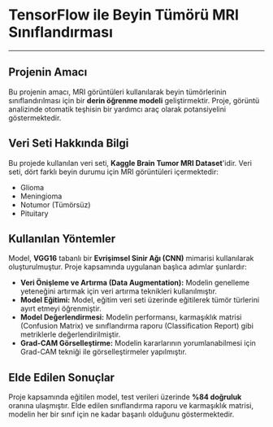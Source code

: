 # TensorFlow ile Beyin Tümörü MRI Sınıflandırması

---

## Projenin Amacı
Bu projenin amacı, MRI görüntüleri kullanılarak beyin tümörlerinin sınıflandırılması için bir **derin öğrenme modeli** geliştirmektir. Proje, görüntü analizinde otomatik teşhisin bir yardımcı araç olarak potansiyelini göstermektedir.

## Veri Seti Hakkında Bilgi
Bu projede kullanılan veri seti, **Kaggle Brain Tumor MRI Dataset**'idir. Veri seti, dört farklı beyin durumu için MRI görüntüleri içermektedir:
* Glioma
* Meningioma
* Notumor (Tümörsüz)
* Pituitary

## Kullanılan Yöntemler
Model, **VGG16** tabanlı bir **Evrişimsel Sinir Ağı (CNN)** mimarisi kullanılarak oluşturulmuştur. Proje kapsamında uygulanan başlıca adımlar şunlardır:
* **Veri Önişleme ve Artırma (Data Augmentation):** Modelin genelleme yeteneğini artırmak için veri artırma teknikleri kullanılmıştır.
* **Model Eğitimi:** Model, eğitim veri seti üzerinde eğitilerek tümör türlerini ayırt etmeyi öğrenmiştir.
* **Model Değerlendirmesi:** Modelin performansı, karmaşıklık matrisi (Confusion Matrix) ve sınıflandırma raporu (Classification Report) gibi metriklerle değerlendirilmiştir.
* **Grad-CAM Görselleştirme:** Modelin kararlarının yorumlanabilmesi için Grad-CAM tekniği ile görselleştirmeler yapılmıştır.

## Elde Edilen Sonuçlar
Proje kapsamında eğitilen model, test verileri üzerinde **%84 doğruluk** oranına ulaşmıştır. Elde edilen sınıflandırma raporu ve karmaşıklık matrisi, modelin her bir sınıf için ne kadar başarılı olduğunu göstermektedir.

